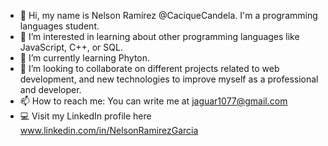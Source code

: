 - 👋 Hi, my name is Nelson Ramírez @CaciqueCandela. I'm a programming languages student. 
- 👀 I’m interested in learning about other programming languages like JavaScript, C++, or SQL.
- 🌱 I’m currently learning Phyton.
- 💞️ I’m looking to collaborate on different projects related to web development, and new technologies to improve myself as a professional and developer.
- 📫 How to reach me: You can write me at jaguar1077@gmail.com
- 💻 Visit my LinkedIn profile here www.linkedin.com/in/NelsonRamirezGarcia

<!---
CaciqueCandela/CaciqueCandela is a ✨ special ✨ repository because its `README.md` (this file) appears on your GitHub profile.
You can click the Preview link to take a look at your changes.
--->
